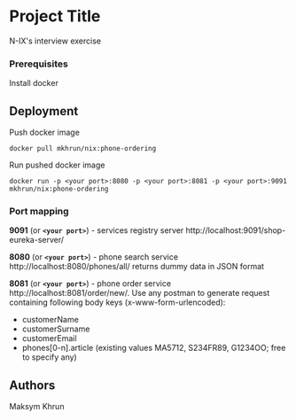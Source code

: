 # Project Title

N-IX's interview exercise

### Prerequisites

Install docker

## Deployment

Push docker image
```
docker pull mkhrun/nix:phone-ordering
```

Run pushed docker image
```
docker run -p <your port>:8080 -p <your port>:8081 -p <your port>:9091 mkhrun/nix:phone-ordering
```

### Port mapping

**9091** (or **`<your port>`**) - services registry server http://localhost:9091/shop-eureka-server/

**8080** (or **`<your port>`**) - phone search service http://localhost:8080/phones/all/ returns dummy data in JSON format

**8081** (or **`<your port>`**) - phone order service http://localhost:8081/order/new/. Use any postman to generate request containing following body keys (x-www-form-urlencoded):
* customerName
* customerSurname
* customerEmail
* phones[0-n].article (existing values MA5712, S234FR89, G1234OO; free to specify any)

## Authors

Maksym Khrun
